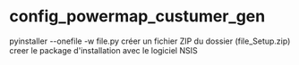 ﻿# config_powermap_custumer_gen

pyinstaller --onefile -w file.py
créer un fichier ZIP du dossier (file_Setup.zip)
creer le package d'installation avec le logiciel NSIS